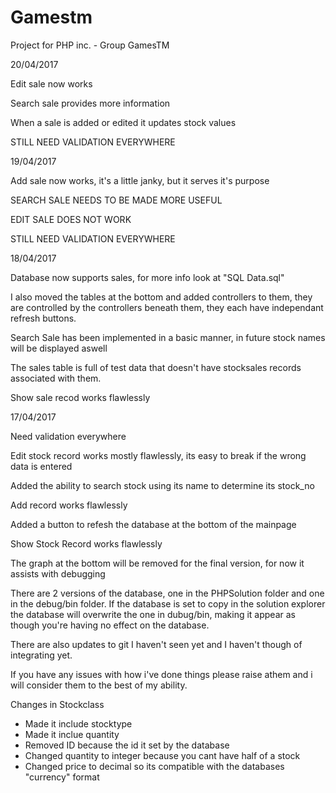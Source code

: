 # Gamestm
Project for PHP inc. - Group GamesTM

20/04/2017

Edit sale now works

Search sale provides more information

When a sale is added or edited it updates stock values

STILL NEED VALIDATION EVERYWHERE


19/04/2017

Add sale now works, it's a little janky, but it serves it's purpose

SEARCH SALE NEEDS TO BE MADE MORE USEFUL

EDIT SALE DOES NOT WORK

STILL NEED VALIDATION EVERYWHERE



18/04/2017

Database now supports sales, for more info look at "SQL Data.sql"

I also moved the tables at the bottom and added controllers to them, they are controlled by the controllers beneath them, they each have independant refresh buttons.

Search Sale has been implemented in a basic manner, in future stock names will be displayed aswell

The sales table is full of test data that doesn't have stocksales records associated with them.

Show sale recod works flawlessly


17/04/2017

Need validation everywhere

Edit stock record works mostly flawlessly, its easy to break if the wrong data is entered

Added the ability to search stock using its name to determine its stock_no

Add record works flawlessly

Added a button to refesh the database at the bottom of the mainpage

Show Stock Record works flawlessly

The graph at the bottom will be removed for the final version, for now it assists with debugging

There are 2 versions of the database, one in the PHPSolution folder and one in the debug/bin folder.
If the database is set to copy in the solution explorer the database will overwrite the one in dubug/bin,
making it appear as though you're having no effect on the database.

There are also updates to git I haven't seen yet and I haven't though of integrating yet.

If you have any issues with how i've done things please raise athem and i will consider them to the best of my ability.

Changes in Stockclass

- Made it include stocktype
- Made it inclue quantity
- Removed ID because the id it set by the database
- Changed quantity to integer because you cant have half of a stock
- Changed price to decimal so its compatible with the databases "currency" format
